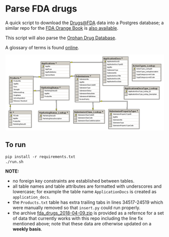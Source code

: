 # Parse FDA drugs

A quick script to download the [Drugs@FDA](https://www.fda.gov/Drugs/InformationOnDrugs/ucm079750.htm) data into a Postgres database; a similar repo for the [FDA Orange Book](https://www.accessdata.fda.gov/scripts/cder/ob/) is [also available](https://github.com/ConstantinoSchillebeeckx/parse_fda_orange).

This script will also parse the [Orphan Drug Database](https://www.fda.gov/forindustry/developingproductsforrarediseasesconditions/howtoapplyfororphanproductdesignation/ucm586177.htm).

A glossary of terms is found [online](https://www.fda.gov/drugs/informationondrugs/ucm079436.htm).

![schema](schema.png "schema")

## To run
```
pip install -r requirements.txt
./run.sh
```

**NOTE:** 

- no foreign key constraints are established between tables.
- all table names and table attributes are formatted with underscores and lowercase; for example the table name `ApplicationDocs` is created as `application_docs`.
- the `Products.txt` table has extra trailing tabs in lines 34517-24519 which were manually removed so that `insert.py` could run properly.
- the archive [fda_drugs_2018-04-09.zip](fda_drugs_2018-04-09.zip) is provided as a refernce for a set of data that currently works with this repo including the line fix mentioned above; note that these data are otherwise updated on a **weekly basis**.
